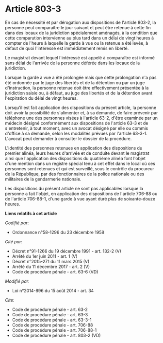 # Article 803-3

En cas de nécessité et par dérogation aux dispositions de l'article 803-2, la personne peut comparaître le jour suivant et
peut être retenue à cette fin dans des locaux de la juridiction spécialement aménagés, à la condition que cette comparution
intervienne au plus tard dans un délai de vingt heures à compter de l'heure à laquelle la garde à vue ou la retenue a été
levée, à défaut de quoi l'intéressé est immédiatement remis en liberté. 

Le magistrat devant lequel l'intéressé est appelé à comparaître est informé sans délai de l'arrivée de la personne déférée
dans les locaux de la juridiction. 

Lorsque la garde à vue a été prolongée mais que cette prolongation n'a pas été ordonnée par le juge des libertés et de la
détention ou par un juge d'instruction, la personne retenue doit être effectivement présentée à la juridiction saisie ou, à
défaut, au juge des libertés et de la détention avant l'expiration du délai de vingt heures. 

Lorsqu'il est fait application des dispositions du présent article, la personne doit avoir la possibilité de s'alimenter et,
à sa demande, de faire prévenir par téléphone une des personnes visées à l'article 63-2, d'être examinée par un médecin
désigné conformément aux dispositions de l'article 63-3 et de s'entretenir, à tout moment, avec un avocat désigné par elle ou
commis d'office à sa demande, selon les modalités prévues par l'article 63-3-1. L'avocat peut demander à consulter le dossier
de la procédure. 

L'identité des personnes retenues en application des dispositions du premier alinéa, leurs heures d'arrivée et de conduite
devant le magistrat ainsi que l'application des dispositions du quatrième alinéa font l'objet d'une mention dans un registre
spécial tenu à cet effet dans le local où ces personnes sont retenues et qui est surveillé, sous le contrôle du procureur de
la République, par des fonctionnaires de la police nationale ou des militaires de la gendarmerie nationale. 

Les dispositions du présent article ne sont pas applicables lorsque la personne a fait l'objet, en application des
dispositions de l'article 706-88 ou de l'article 706-88-1, d'une garde à vue ayant duré plus de soixante-douze heures.

**Liens relatifs à cet article**

_Codifié par_:

  - Ordonnance n°58-1296 du 23 décembre 1958

_Cité par_:

  - Décret n°91-1266 du 19 décembre 1991 - art. 132-2 (V)
  - Arrêté du 1er juin 2011 - art. 1 (V)
  - Décret n°2015-271 du 11 mars 2015 (V)
  - Arrêté du 11 décembre 2017 - art. 2 (V)
  - Code de procédure pénale - art. 63-6 (VD)

_Modifié par_:

  - Loi n°2014-896 du 15 août 2014 - art. 34

_Cite_:

  - Code de procédure pénale - art. 63-2
  - Code de procédure pénale - art. 63-3
  - Code de procédure pénale - art. 63-3-1
  - Code de procédure pénale - art. 706-88
  - Code de procédure pénale - art. 706-88-1
  - Code de procédure pénale - art. 803-2 (VD)
